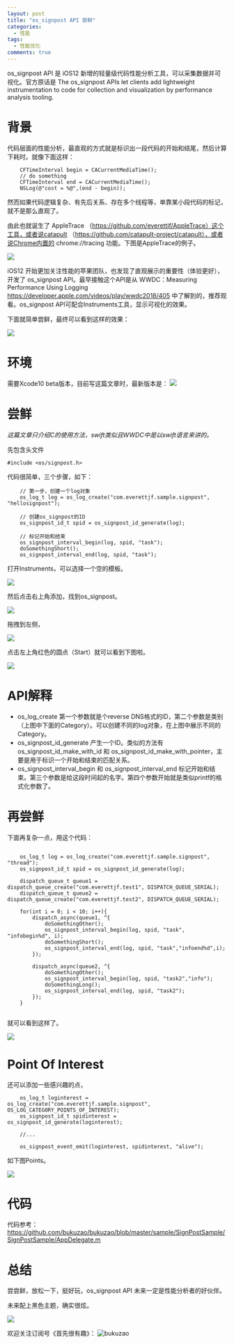 ```yaml
---
layout: post
title: "os_signpost API 尝鲜"
categories:
  - 性能
tags:
  - 性能优化
comments: true
---
```


os_signpost API 是 iOS12 新增的轻量级代码性能分析工具，可以采集数据并可视化。官方原话是 The os_signpost APIs let clients add lightweight instrumentation to code for collection and visualization by performance analysis tooling.


<!-- more -->

# 背景

代码层面的性能分析，最直观的方式就是标识出一段代码的开始和结尾，然后计算下耗时。就像下面这样：

```
    CFTimeInterval begin = CACurrentMediaTime();
    // do something
    CFTimeInterval end = CACurrentMediaTime();
    NSLog(@"cost = %@",(end - begin));
```

然而如果代码逻辑复杂、有先后关系、存在多个线程等，单靠某小段代码的标记，就不是那么直观了。

由此也就诞生了 AppleTrace （https://github.com/everettjf/AppleTrace）这个工具，或者说catapult （https://github.com/catapult-project/catapult），或者说Chrome内置的 chrome://tracing 功能。下图是AppleTrace的例子。

![](/media/15341742547529.jpg)

iOS12 开始更加关注性能的苹果团队，也发现了直观展示的重要性（体验更好），开发了 os_signpost API。最早接触这个API是从 WWDC：Measuring Performance Using Logging <https://developer.apple.com/videos/play/wwdc2018/405> 中了解到的，推荐观看。os_signpost API可配合Instruments工具，显示可视化的效果。

下面就简单尝鲜，最终可以看到这样的效果：

![](/media/15341765204665.jpg)


# 环境

需要Xcode10 beta版本，目前写这篇文章时，最新版本是：
![](/media/15341739659116.jpg)


# 尝鲜

*这篇文章只介绍C的使用方法，swift类似且WWDC中是以swift语言来讲的。*

先包含头文件

```
#include <os/signpost.h>
```

代码很简单，三个步骤，如下：

```
    // 第一步，创建一个log对象
    os_log_t log = os_log_create("com.everettjf.sample.signpost", "hellosignpost");
    
    // 创建os_signpost的ID
    os_signpost_id_t spid = os_signpost_id_generate(log);
    
    // 标记开始和结束
    os_signpost_interval_begin(log, spid, "task");
    doSomethingShort();
    os_signpost_interval_end(log, spid, "task");
```


打开Instruments，可以选择一个空的模板。

![](/media/15341751377471.jpg)

然后点击右上角添加，找到os_signpost。

![](/media/15341752218903.jpg)

拖拽到左侧，

![](/media/15341752615381.jpg)

点击左上角红色的圆点（Start）就可以看到下图啦。

![](/media/15341750449814.jpg)


# API解释

- os_log_create 第一个参数就是个reverse DNS格式的ID，第二个参数是类别（上图中下面的Category）。可以创建不同的log对象，在上图中展示不同的Category。
- os_signpost_id_generate 产生一个ID。类似的方法有 os_signpost_id_make_with_id 和 os_signpost_id_make_with_pointer，主要是用于标识一个开始和结束的匹配关系。
- os_signpost_interval_begin 和 os_signpost_interval_end 标记开始和结束。第三个参数是给这段时间起的名字。第四个参数开始就是类似printf的格式化参数了。


# 再尝鲜

下面再复杂一点，用这个代码：

```
    
    os_log_t log = os_log_create("com.everettjf.sample.signpost", "thread");
    os_signpost_id_t spid = os_signpost_id_generate(log);
    
    dispatch_queue_t queue1 = dispatch_queue_create("com.everettjf.test1", DISPATCH_QUEUE_SERIAL);
    dispatch_queue_t queue2 = dispatch_queue_create("com.everettjf.test2", DISPATCH_QUEUE_SERIAL);
    
    for(int i = 0; i < 10; i++){
        dispatch_async(queue1, ^{
            doSomethingOther();
            os_signpost_interval_begin(log, spid, "task", "infobegin%d", i);
            doSomethingShort();
            os_signpost_interval_end(log, spid, "task","infoend%d",i);
        });
        
        dispatch_async(queue2, ^{
            doSomethingOther();
            os_signpost_interval_begin(log, spid, "task2","info");
            doSomethingLong();
            os_signpost_interval_end(log, spid, "task2");
        });
    }
    
```

就可以看到这样了。

![](/media/15341756915127.jpg)


# Point Of Interest

还可以添加一些感兴趣的点，

```
    os_log_t loginterest = os_log_create("com.everettjf.sample.signpost", OS_LOG_CATEGORY_POINTS_OF_INTEREST);
    os_signpost_id_t spidinterest = os_signpost_id_generate(loginterest);
    
    //...
    
    os_signpost_event_emit(loginterest, spidinterest, "alive");
```

如下图Points。

![](/media/15341766999075.jpg)


# 代码

代码参考： <https://github.com/bukuzao/bukuzao/blob/master/sample/SignPostSample/SignPostSample/AppDelegate.m>

# 总结

尝尝鲜，放松一下，挺好玩，os_signpost API 未来一定是性能分析者的好伙伴。

未来配上黑色主题，确实很炫。

![](/media/15341777359950.jpg)

欢迎关注订阅号《首先很有趣》：
![bukuzao](https://everettjf.github.io/images/fun.jpg)


